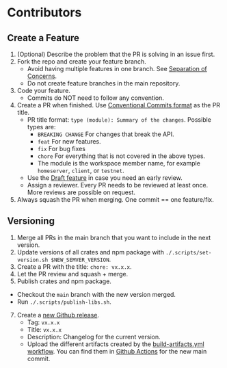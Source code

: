 # Contributors

## Create a Feature

1. (Optional) Describe the problem that the PR is solving in an issue first.
2. Fork the repo and create your feature branch. 
    -  Avoid having multiple features in one branch. See [Separation of Concerns](https://nalexn.github.io/separation-of-concerns/).
    -  Do not create feature branches in the main repository.
3. Code your feature.
    - Commits do NOT need to follow any convention.
4. Create a PR when finished. Use [Conventional Commits format](https://www.conventionalcommits.org/) as the PR title.
    - PR title format: `type (module): Summary of the changes`. Possible types are:
        - `BREAKING CHANGE` For changes that break the API.
        - `feat` For new features.
        - `fix` For bug fixes
        - `chore` For everything that is not covered in the above types.
        - The module is the workspace member name, for example `homeserver`, `client`, or `testnet`.
    - Use the [Draft feature](https://github.blog/2019-02-14-introducing-draft-pull-requests/) in case you need an early review.
    - Assign a reviewer. Every PR needs to be reviewed at least once. More reviews are possible on request.
5. Always squash the PR when merging. One commit == one feature/fix.

## Versioning

1. Merge all PRs in the main branch that you want to include in the next version.
2. Update versions of all crates and npm package with `./.scripts/set-version.sh $NEW_SEMVER_VERSION`.
4. Create a PR with the title: `chore: vx.x.x`.
5. Let the PR review and squash + merge.
6. Publish crates and npm package.
  - Checkout the `main` branch with the new version merged.
  - Run `./.scripts/publish-libs.sh`.
7. Create a [new Github release](https://github.com/pubky/pubky-core/releases/new).
    - Tag: `vx.x.x`
    - Title: `vx.x.x`
    - Description: Changelog for the current version.
    - Upload the different artifacts created by the [build-artifacts.yml workflow](./.github/workflows/build-artifacts.yml). 
    You can find them in [Github Actions](https://github.com/pubky/pubky-core/actions?query=branch%3Amain) for the new main commit.
